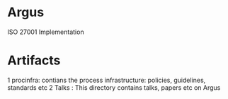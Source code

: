 # Argus
ISO 27001 Implementation

# Artifacts

1 procinfra: contians the process infrastructure: policies, guidelines, standards etc
2 Talks : This directory contains talks, papers etc on Argus

